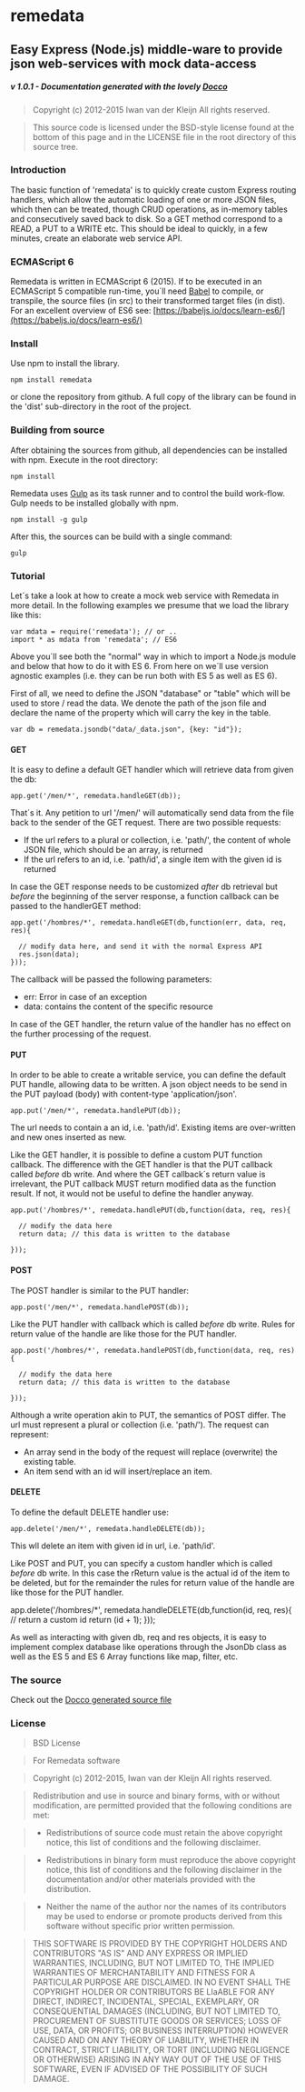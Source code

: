 remedata
========

## Easy Express (Node.js) middle-ware to provide json web-services with mock data-access

##### v 1.0.1 - Documentation generated with the lovely [Docco](http://jashkenas.github.com/docco/)

> Copyright (c) 2012-2015 Iwan van der Kleijn
> All rights reserved.

> This source code is licensed under the BSD-style license found at the bottom of this page and in the LICENSE file in the root directory of this source tree.

### Introduction

The basic function of 'remedata' is to quickly create custom Express routing handlers, which allow the automatic loading of one 
or more JSON files, which then can be treated, though CRUD operations, as in-memory tables and consecutively saved back to
disk. So a GET method correspond to a READ, a PUT to a WRITE etc. This should be ideal to quickly, in a few minutes, create an elaborate web service API. 

### ECMAScript 6

Remedata is written in ECMAScript 6 (2015). If to be executed in an ECMAScript 5 compatible run-time, you´ll need
 [Babel](http://babeljs.io) to compile, or transpile, the source files (in src) to their transformed target files (in dist). For an excellent overview of ES6 see: [https://babeljs.io/docs/learn-es6/](https://babeljs.io/docs/learn-es6/)

### Install

Use npm to install the library.

    npm install remedata

or clone the repository from github. A full copy of the library can be found in the 'dist' sub-directory in the root of the project.

### Building from source

After obtaining the sources from github, all dependencies can be installed with npm. Execute in the root directory:

    npm install

Remedata uses [Gulp](http://gulpjs.com/) as its task runner and to control the build work-flow. Gulp needs to be installed globally with npm.

    npm install -g gulp

After this, the sources can be build with a single command:

    gulp 

### Tutorial

Let´s take a look at how to create a mock web service with Remedata in more detail. In the following examples we presume that we load the library like this:
 
    var mdata = require('remedata'); // or ..
    import * as mdata from 'remedata'; // ES6

Above you´ll see both the "normal" way in which to import a Node.js module and below that how to do it with ES 6. From here on we´ll
use version agnostic examples (i.e. they can be run both with ES 5 as well as ES 6).

First of all, we need to define the JSON "database" or "table" which will be used to store / read the data. We denote the path
of the json file and declare the name of the property which will carry the key in the table.

    var db = remedata.jsondb("data/_data.json", {key: "id"});

#### GET
It is easy to define a default GET handler which will retrieve data from given the db:

    app.get('/men/*', remedata.handleGET(db));

That´s it. Any petition to url '/men/' will automatically send data from the file back to the sender of the GET request. There are two possible requests:

 - If the url refers to a plural or collection, i.e. 'path/', the content of whole JSON file, which should be an array, is returned
 - If the url refers to an id, i.e. 'path/id', a single item with the given id is returned

In case the GET response needs to be customized *after* db retrieval but *before* the beginning of the server response, a function callback can be passed to the handlerGET method:  

    app.get('/hombres/*', remedata.handleGET(db,function(err, data, req, res){

      // modify data here, and send it with the normal Express API
      res.json(data);
    }));

The callback will be passed the following parameters:
 - err: Error in case of an exception
 - data: contains the content of the specific resource

In case of the GET handler, the return value of the handler has no effect on the further processing of the request.

#### PUT

In order to be able to create a writable service, you can define the default PUT handle, allowing data to be written. A json object needs to be send in the PUT payload (body) with content-type 'application/json'.

    app.put('/men/*', remedata.handlePUT(db));

The url needs to contain a an id, i.e. 'path/id'. Existing items are over-written and new ones inserted as new.

Like the GET handler, it is possible to define a custom PUT function callback. The difference with the GET handler is that the PUT callback  called *before* db write. And where the GET callback´s return value is irrelevant, the PUT callback MUST return modified data as the function result. If not, it would not be useful to define the handler anyway.

    app.put('/hombres/*', remedata.handlePUT(db,function(data, req, res){

      // modify the data here 
      return data; // this data is written to the database

    }));

#### POST

The POST handler is similar to the PUT handler:

    app.post('/men/*', remedata.handlePOST(db));

Like the PUT handler with callback which is called *before* db write. Rules for return value of the handle are like those for the PUT handler.

    app.post('/hombres/*', remedata.handlePOST(db,function(data, req, res){

      // modify the data here 
      return data; // this data is written to the database

    }));

Although a write operation akin to PUT, the semantics of POST differ. The url must represent a plural or collection (i.e. 'path/').
The request can represent:

 - An array send in the body of the request will replace (overwrite) the existing table.
 - An item send with an id will insert/replace an item. 

#### DELETE

To define the default DELETE handler use: 

    app.delete('/men/*', remedata.handleDELETE(db));

This wll delete an item with given id in url, i.e. 'path/id'. 

Like POST and PUT, you can specify a custom handler which is called *before* db write. In this case the rReturn value is the actual id of the item to be deleted, but for the remainder  the rules for return value of the handle are like those for the PUT handler.

app.delete('/hombres/*', remedata.handleDELETE(db,function(id, req, res){
   // return a custom id
   return (id + 1);
}));

As well as interacting with given db, req and res objects, it is easy to implement complex database like operations through the JsonDb class as well as the ES 5 and ES 6 Array functions like map, filter, etc.

### The source

Check out the [Docco generated source file](http://soyrochus.github.com/remedata/)

### License

> BSD License

> For Remedata software

> Copyright (c) 2012-2015, Iwan van der Kleijn
> All rights reserved.

> Redistribution and use in source and binary forms, with or without modification,
> are permitted provided that the following conditions are met:

>  * Redistributions of source code must retain the above copyright notice, this
>    list of conditions and the following disclaimer.

>  * Redistributions in binary form must reproduce the above copyright notice,
>    this list of conditions and the following disclaimer in the documentation
>    and/or other materials provided with the distribution.

>  * Neither the name of the author nor the names of its contributors may be used to
>    endorse or promote products derived from this software without specific
>    prior written permission.

> THIS SOFTWARE IS PROVIDED BY THE COPYRIGHT HOLDERS AND CONTRIBUTORS "AS IS" AND
> ANY EXPRESS OR IMPLIED WARRANTIES, INCLUDING, BUT NOT LIMITED TO, THE IMPLIED
> WARRANTIES OF MERCHANTABILITY AND FITNESS FOR A PARTICULAR PURPOSE ARE
> DISCLAIMED. IN NO EVENT SHALL THE COPYRIGHT HOLDER OR CONTRIBUTORS BE LIaABLE FOR
> ANY DIRECT, INDIRECT, INCIDENTAL, SPECIAL, EXEMPLARY, OR CONSEQUENTIAL DAMAGES
> (INCLUDING, BUT NOT LIMITED TO, PROCUREMENT OF SUBSTITUTE GOODS OR SERVICES;
> LOSS OF USE, DATA, OR PROFITS; OR BUSINESS INTERRUPTION) HOWEVER CAUSED AND ON
> ANY THEORY OF LIABILITY, WHETHER IN CONTRACT, STRICT LIABILITY, OR TORT
> (INCLUDING NEGLIGENCE OR OTHERWISE) ARISING IN ANY WAY OUT OF THE USE OF THIS
> SOFTWARE, EVEN IF ADVISED OF THE POSSIBILITY OF SUCH DAMAGE.
